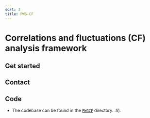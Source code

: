 ```yaml
---
sort: 3
title: PWG-CF
---
```


# Correlations and fluctuations (CF) analysis framework

## Get started

## Contact

## Code

- The codebase can be found in the
[`PWGCF`](https://github.com/AliceO2Group/O2Physics/tree/master/PWGCF) directory.
.h).
